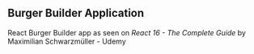 ## Burger Builder Application

React Burger Builder app as seen on *React 16 - The Complete Guide* by Maximilian Schwarzmüller - Udemy
